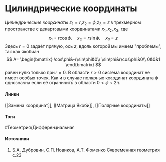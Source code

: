 # Цилиндрические координаты
*Цилиндрические координаты* $z_{1}=r$,$z_{2}=\phi$,$z_{3}=z$ в трехмерном пространстве с декартовыми координатами $x_{1},x_{2},x_{3}$, где
$$
x_{1}=r\cos\phi,\quad x_{2}=r\sin\phi,\quad x_{3}=z
$$
Здесь $r=0$ задаёт прямую, ось $z$, вдоль которой мы имеем "проблемы", так как якобиан 
$$
A=
\begin{bmatrix}
\cos\phi&-r\sin\phi&0\\
\sin\phi&r\cos\phi&0\\
0&0&1
\end{bmatrix}
$$
равен нулю только при $r=0$.
В области $r>0$ система координат не имеет особых точек. Как и в случае полярных координат координата $\phi$ однозначна если её ограничить в области $0<\phi<2\pi$.
#### Линки
 [[Замена координат]],
 [[Матрица Якоби]],
 [[Полярные координаты]]
#### Тэги
 #Геометрия/Дифференциальная 
#### Источники
1. Б.А. Дубровин, С.П. Новиков, А.Т. Фоменко Современная геометрия с.23